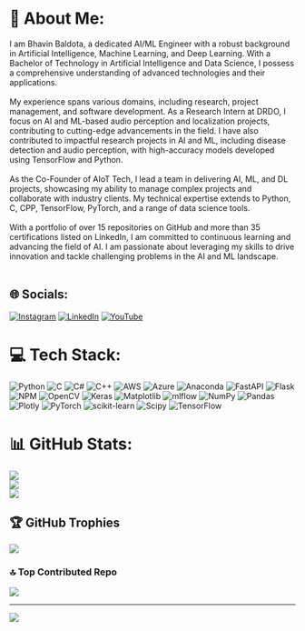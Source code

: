 # 💫 About Me:
I am Bhavin Baldota, a dedicated AI/ML Engineer with a robust background in Artificial Intelligence, Machine Learning, and Deep Learning. With a Bachelor of Technology in Artificial Intelligence and Data Science, I possess a comprehensive understanding of advanced technologies and their applications.<br><br>My experience spans various domains, including research, project management, and software development. As a Research Intern at DRDO, I focus on AI and ML-based audio perception and localization projects, contributing to cutting-edge advancements in the field. I have also contributed to impactful research projects in AI and ML, including disease detection and audio perception, with high-accuracy models developed using TensorFlow and Python.<br><br>As the Co-Founder of AIoT Tech, I lead a team in delivering AI, ML, and DL projects, showcasing my ability to manage complex projects and collaborate with industry clients. My technical expertise extends to Python, C, CPP, TensorFlow, PyTorch, and a range of data science tools.<br><br>With a portfolio of over 15 repositories on GitHub and more than 35 certifications listed on LinkedIn, I am committed to continuous learning and advancing the field of AI. I am passionate about leveraging my skills to drive innovation and tackle challenging problems in the AI and ML landscape.<br><br>


## 🌐 Socials:
[![Instagram](https://img.shields.io/badge/Instagram-%23E4405F.svg?logo=Instagram&logoColor=white)](https://www.instagram.com/bhavinbaldota?igsh=anl2a2cya2NiYnQ2) [![LinkedIn](https://img.shields.io/badge/LinkedIn-%230077B5.svg?logo=linkedin&logoColor=white)](https://www.linkedin.com/in/bhavin-baldota-103553234/) [![YouTube](https://img.shields.io/badge/YouTube-%23FF0000.svg?logo=YouTube&logoColor=white)](https://www.youtube.com/@YourFatherAI) 

# 💻 Tech Stack:
![Python](https://img.shields.io/badge/python-3670A0?style=for-the-badge&logo=python&logoColor=ffdd54) ![C](https://img.shields.io/badge/c-%2300599C.svg?style=for-the-badge&logo=c&logoColor=white) ![C#](https://img.shields.io/badge/c%23-%23239120.svg?style=for-the-badge&logo=csharp&logoColor=white) ![C++](https://img.shields.io/badge/c++-%2300599C.svg?style=for-the-badge&logo=c%2B%2B&logoColor=white) ![AWS](https://img.shields.io/badge/AWS-%23FF9900.svg?style=for-the-badge&logo=amazon-aws&logoColor=white) ![Azure](https://img.shields.io/badge/azure-%230072C6.svg?style=for-the-badge&logo=microsoftazure&logoColor=white) ![Anaconda](https://img.shields.io/badge/Anaconda-%2344A833.svg?style=for-the-badge&logo=anaconda&logoColor=white) ![FastAPI](https://img.shields.io/badge/FastAPI-005571?style=for-the-badge&logo=fastapi) ![Flask](https://img.shields.io/badge/flask-%23000.svg?style=for-the-badge&logo=flask&logoColor=white) ![NPM](https://img.shields.io/badge/NPM-%23CB3837.svg?style=for-the-badge&logo=npm&logoColor=white) ![OpenCV](https://img.shields.io/badge/opencv-%23white.svg?style=for-the-badge&logo=opencv&logoColor=white) ![Keras](https://img.shields.io/badge/Keras-%23D00000.svg?style=for-the-badge&logo=Keras&logoColor=white) ![Matplotlib](https://img.shields.io/badge/Matplotlib-%23ffffff.svg?style=for-the-badge&logo=Matplotlib&logoColor=black) ![mlflow](https://img.shields.io/badge/mlflow-%23d9ead3.svg?style=for-the-badge&logo=numpy&logoColor=blue) ![NumPy](https://img.shields.io/badge/numpy-%23013243.svg?style=for-the-badge&logo=numpy&logoColor=white) ![Pandas](https://img.shields.io/badge/pandas-%23150458.svg?style=for-the-badge&logo=pandas&logoColor=white) ![Plotly](https://img.shields.io/badge/Plotly-%233F4F75.svg?style=for-the-badge&logo=plotly&logoColor=white) ![PyTorch](https://img.shields.io/badge/PyTorch-%23EE4C2C.svg?style=for-the-badge&logo=PyTorch&logoColor=white) ![scikit-learn](https://img.shields.io/badge/scikit--learn-%23F7931E.svg?style=for-the-badge&logo=scikit-learn&logoColor=white) ![Scipy](https://img.shields.io/badge/SciPy-%230C55A5.svg?style=for-the-badge&logo=scipy&logoColor=%white) ![TensorFlow](https://img.shields.io/badge/TensorFlow-%23FF6F00.svg?style=for-the-badge&logo=TensorFlow&logoColor=white)
# 📊 GitHub Stats:
![](https://github-readme-stats.vercel.app/api?username=CoderFatherBB&theme=dark&hide_border=false&include_all_commits=true&count_private=false)<br/>
![](https://github-readme-streak-stats.herokuapp.com/?user=CoderFatherBB&theme=dark&hide_border=false)<br/>
![](https://github-readme-stats.vercel.app/api/top-langs/?username=CoderFatherBB&theme=dark&hide_border=false&include_all_commits=true&count_private=false&layout=compact)

## 🏆 GitHub Trophies
![](https://github-profile-trophy.vercel.app/?username=CoderFatherBB&theme=dark&no-frame=false&no-bg=false&margin-w=4)

### 🔝 Top Contributed Repo
![](https://github-contributor-stats.vercel.app/api?username=CoderFatherBB&limit=5&theme=dark&combine_all_yearly_contributions=true)

---
[![](https://visitcount.itsvg.in/api?id=CoderFatherBB&icon=0&color=0)](https://visitcount.itsvg.in)

<!-- Proudly created with GPRM ( https://gprm.itsvg.in ) -->
